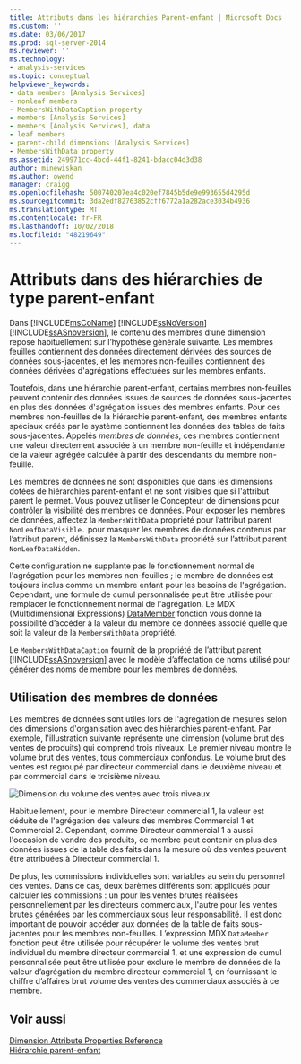 ```yaml
---
title: Attributs dans les hiérarchies Parent-enfant | Microsoft Docs
ms.custom: ''
ms.date: 03/06/2017
ms.prod: sql-server-2014
ms.reviewer: ''
ms.technology:
- analysis-services
ms.topic: conceptual
helpviewer_keywords:
- data members [Analysis Services]
- nonleaf members
- MembersWithDataCaption property
- members [Analysis Services]
- members [Analysis Services], data
- leaf members
- parent-child dimensions [Analysis Services]
- MembersWithData property
ms.assetid: 249971cc-4bcd-44f1-8241-bdacc04d3d38
author: minewiskan
ms.author: owend
manager: craigg
ms.openlocfilehash: 500740207ea4c020ef7845b5de9e993655d4295d
ms.sourcegitcommit: 3da2edf82763852cff6772a1a282ace3034b4936
ms.translationtype: MT
ms.contentlocale: fr-FR
ms.lasthandoff: 10/02/2018
ms.locfileid: "48219649"
---
```

# <a name="attributes-in-parent-child-hierarchies"></a>Attributs dans des hiérarchies de type parent-enfant
  Dans [!INCLUDE[msCoName](../../includes/msconame-md.md)] [!INCLUDE[ssNoVersion](../../includes/ssnoversion-md.md)] [!INCLUDE[ssASnoversion](../../../includes/ssasnoversion-md.md)], le contenu des membres d’une dimension repose habituellement sur l’hypothèse générale suivante. Les membres feuilles contiennent des données directement dérivées des sources de données sous-jacentes, et les membres non-feuilles contiennent des données dérivées d'agrégations effectuées sur les membres enfants.  
  
 Toutefois, dans une hiérarchie parent-enfant, certains membres non-feuilles peuvent contenir des données issues de sources de données sous-jacentes en plus des données d'agrégation issues des membres enfants. Pour ces membres non-feuilles de la hiérarchie parent-enfant, des membres enfants spéciaux créés par le système contiennent les données des tables de faits sous-jacentes. Appelés *membres de données*, ces membres contiennent une valeur directement associée à un membre non-feuille et indépendante de la valeur agrégée calculée à partir des descendants du membre non-feuille.  
  
 Les membres de données ne sont disponibles que dans les dimensions dotées de hiérarchies parent-enfant et ne sont visibles que si l'attribut parent le permet. Vous pouvez utiliser le Concepteur de dimensions pour contrôler la visibilité des membres de données. Pour exposer les membres de données, affectez la `MembersWithData` propriété pour l’attribut parent `NonLeafDataVisible.` pour masquer les membres de données contenus par l’attribut parent, définissez la `MembersWithData` propriété sur l’attribut parent `NonLeafDataHidden`.  
  
 Cette configuration ne supplante pas le fonctionnement normal de l'agrégation pour les membres non-feuilles ; le membre de données est toujours inclus comme un membre enfant pour les besoins de l'agrégation. Cependant, une formule de cumul personnalisée peut être utilisée pour remplacer le fonctionnement normal de l'agrégation. Le MDX (Multidimensional Expressions) [DataMember](/sql/mdx/datamember-mdx) fonction vous donne la possibilité d’accéder à la valeur du membre de données associé quelle que soit la valeur de la `MembersWithData` propriété.  
  
 Le `MembersWithDataCaption` fournit de la propriété de l’attribut parent [!INCLUDE[ssASnoversion](../../../includes/ssasnoversion-md.md)] avec le modèle d’affectation de noms utilisé pour générer des noms de membre pour les membres de données.  
  
## <a name="using-data-members"></a>Utilisation des membres de données  
 Les membres de données sont utiles lors de l'agrégation de mesures selon des dimensions d'organisation avec des hiérarchies parent-enfant. Par exemple, l'illustration suivante représente une dimension (volume brut des ventes de produits) qui comprend trois niveaux. Le premier niveau montre le volume brut des ventes, tous commerciaux confondus. Le volume brut des ventes est regroupé par directeur commercial dans le deuxième niveau et par commercial dans le troisième niveau.  
  
 ![Dimension du volume des ventes avec trois niveaux](../media/agdatamember1.gif "dimension du volume des ventes avec trois niveaux")  
  
 Habituellement, pour le membre Directeur commercial 1, la valeur est déduite de l'agrégation des valeurs des membres Commercial 1 et Commercial 2. Cependant, comme Directeur commercial 1 a aussi l'occasion de vendre des produits, ce membre peut contenir en plus des données issues de la table des faits dans la mesure où des ventes peuvent être attribuées à Directeur commercial 1.  
  
 De plus, les commissions individuelles sont variables au sein du personnel des ventes. Dans ce cas, deux barèmes différents sont appliqués pour calculer les commissions : un pour les ventes brutes réalisées personnellement par les directeurs commerciaux, l'autre pour les ventes brutes générées par les commerciaux sous leur responsabilité. Il est donc important de pouvoir accéder aux données de la table de faits sous-jacentes pour les membres non-feuilles. L’expression MDX `DataMember` fonction peut être utilisée pour récupérer le volume des ventes brut individuel du membre directeur commercial 1, et une expression de cumul personnalisée peut être utilisée pour exclure le membre de données de la valeur d’agrégation du membre directeur commercial 1, en fournissant le chiffre d’affaires brut volume des ventes des commerciaux associés à ce membre.  
  
## <a name="see-also"></a>Voir aussi  
 [Dimension Attribute Properties Reference](dimension-attribute-properties-reference.md)   
 [Hiérarchie parent-enfant](parent-child-dimension.md)  
  
  
